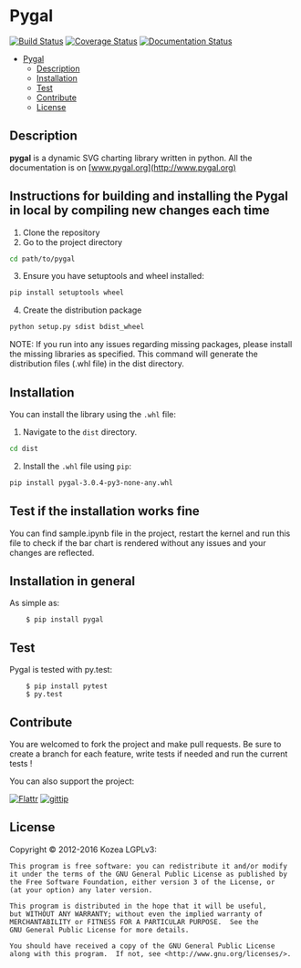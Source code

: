# Pygal


[![Build Status](https://travis-ci.org/Kozea/pygal.svg?branch=master)](https://travis-ci.org/Kozea/pygal)
[![Coverage Status](https://coveralls.io/repos/Kozea/pygal/badge.svg?branch=master&service=github)](https://coveralls.io/github/Kozea/pygal?branch=master)
[![Documentation Status](https://readthedocs.org/projects/pygal/badge/?version=latest)](https://readthedocs.org/projects/pygal/?badge=latest)


- [Pygal](#pygal)
    - [Description](#description)
    - [Installation](#installation)
    - [Test](#test)
    - [Contribute](#contribute)
    - [License](#license)

## Description

**pygal** is a dynamic SVG charting library written in python.
All the documentation is on [www.pygal.org](http://www.pygal.org)

## Instructions for building and installing the Pygal in local by compiling new changes each time

1. Clone the repository
2. Go to the project directory
```bash
cd path/to/pygal
```
3. Ensure you have setuptools and wheel installed:
```bash
pip install setuptools wheel
```
4. Create the distribution package
```bash
python setup.py sdist bdist_wheel
```

NOTE: If you run into any issues regarding missing packages, please install the missing libraries as specified.
This command will generate the distribution files (.whl file) in the dist directory.

## Installation

You can install the library using the `.whl` file:

1. Navigate to the `dist` directory.
```bash
cd dist
```

2. Install the `.whl` file using `pip`:

```sh
pip install pygal-3.0.4-py3-none-any.whl
```

## Test if the installation works fine

You can find sample.ipynb file in the project, restart the kernel and run this file to check if the bar chart is rendered without any issues and your changes are reflected.

## Installation in general

As simple as:

```
    $ pip install pygal
```



## Test

Pygal is tested with py.test:


```
    $ pip install pytest
    $ py.test
```


## Contribute

You are welcomed to fork the project and make pull requests.
Be sure to create a branch for each feature, write tests if needed and run the current tests !


You can also support the project:

[![Flattr](http://api.flattr.com/button/flattr-badge-large.png)](https://flattr.com/submit/auto?user_id=paradoxxx_zero&url=https://github.com/Kozea/pygal&title=Pygal&tags=github&category=software)
[![gittip](http://i.imgur.com/IKcQB2P.png)](https://www.gittip.com/paradoxxxzero/)



## License

Copyright © 2012-2016 Kozea
LGPLv3:

    This program is free software: you can redistribute it and/or modify
    it under the terms of the GNU General Public License as published by
    the Free Software Foundation, either version 3 of the License, or
    (at your option) any later version.

    This program is distributed in the hope that it will be useful,
    but WITHOUT ANY WARRANTY; without even the implied warranty of
    MERCHANTABILITY or FITNESS FOR A PARTICULAR PURPOSE.  See the
    GNU General Public License for more details.

    You should have received a copy of the GNU General Public License
    along with this program.  If not, see <http://www.gnu.org/licenses/>.
